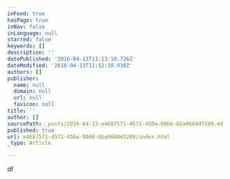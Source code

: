 ```yaml
---
inFeed: true
hasPage: true
inNav: false
inLanguage: null
starred: false
keywords: []
description: ''
datePublished: '2016-04-13T11:13:10.726Z'
dateModified: '2016-04-13T11:12:38.930Z'
authors: []
publisher:
  name: null
  domain: null
  url: null
  favicon: null
title: ''
author: []
sourcePath: _posts/2016-04-13-e4687571-4571-450a-8066-bba9684d7209.md
published: true
url: e4687571-4571-450a-8066-bba9684d7209/index.html
_type: Article

---
```

df